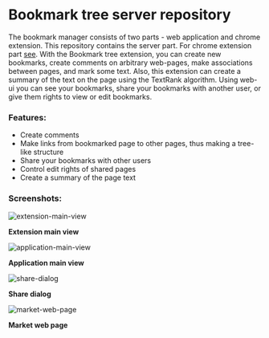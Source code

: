 # Bookmark tree server repository
The bookmark manager consists of two parts - web application and chrome extension. This repository contains the server part. 
For chrome extension part [see](https://github.com/olpapchenko/bookmark-tree-chrome-extension).
With the Bookmark tree extension, you can create new bookmarks, create comments on arbitrary web-pages, make associations between pages, and mark some text.
Also, this extension can create a summary of the text on the page using the TextRank algorithm.
Using web-ui you can see your bookmarks, share your bookmarks with another user, or give them rights to view or edit bookmarks.

### Features:
- Create comments
- Make links from bookmarked page to other pages, thus making a tree-like structure
- Share your bookmarks with other users
- Control edit rights of shared pages
- Create a summary of the page text
### Screenshots:
![extension-main-view](demo/extension-view.png?raw=true)

**Extension main view**

![application-main-view](demo/application-main-view.png?raw=true)

**Application main view**

![share-dialog](demo/share-view.png?raw=true)

**Share dialog**

![market-web-page](demo/web-page-text-mark.png?raw=true)

**Market web page**
